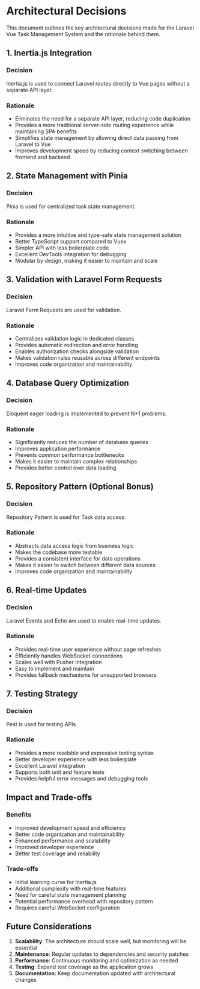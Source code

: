 # Architectural Decisions

This document outlines the key architectural decisions made for the Laravel Vue Task Management System and the rationale behind them.

## 1. Inertia.js Integration

### Decision
Inertia.js is used to connect Laravel routes directly to Vue pages without a separate API layer.

### Rationale
- Eliminates the need for a separate API layer, reducing code duplication
- Provides a more traditional server-side routing experience while maintaining SPA benefits
- Simplifies state management by allowing direct data passing from Laravel to Vue
- Improves development speed by reducing context switching between frontend and backend

## 2. State Management with Pinia

### Decision
Pinia is used for centralized task state management.

### Rationale
- Provides a more intuitive and type-safe state management solution
- Better TypeScript support compared to Vuex
- Simpler API with less boilerplate code
- Excellent DevTools integration for debugging
- Modular by design, making it easier to maintain and scale

## 3. Validation with Laravel Form Requests

### Decision
Laravel Form Requests are used for validation.

### Rationale
- Centralizes validation logic in dedicated classes
- Provides automatic redirection and error handling
- Enables authorization checks alongside validation
- Makes validation rules reusable across different endpoints
- Improves code organization and maintainability

## 4. Database Query Optimization

### Decision
Eloquent eager loading is implemented to prevent N+1 problems.

### Rationale
- Significantly reduces the number of database queries
- Improves application performance
- Prevents common performance bottlenecks
- Makes it easier to maintain complex relationships
- Provides better control over data loading

## 5. Repository Pattern (Optional Bonus)

### Decision
Repository Pattern is used for Task data access.

### Rationale
- Abstracts data access logic from business logic
- Makes the codebase more testable
- Provides a consistent interface for data operations
- Makes it easier to switch between different data sources
- Improves code organization and maintainability

## 6. Real-time Updates

### Decision
Laravel Events and Echo are used to enable real-time updates.

### Rationale
- Provides real-time user experience without page refreshes
- Efficiently handles WebSocket connections
- Scales well with Pusher integration
- Easy to implement and maintain
- Provides fallback mechanisms for unsupported browsers

## 7. Testing Strategy

### Decision
Pest is used for testing APIs.

### Rationale
- Provides a more readable and expressive testing syntax
- Better developer experience with less boilerplate
- Excellent Laravel integration
- Supports both unit and feature tests
- Provides helpful error messages and debugging tools

## Impact and Trade-offs

### Benefits
- Improved development speed and efficiency
- Better code organization and maintainability
- Enhanced performance and scalability
- Improved developer experience
- Better test coverage and reliability

### Trade-offs
- Initial learning curve for Inertia.js
- Additional complexity with real-time features
- Need for careful state management planning
- Potential performance overhead with repository pattern
- Requires careful WebSocket configuration

## Future Considerations

1. **Scalability**: The architecture should scale well, but monitoring will be essential
2. **Maintenance**: Regular updates to dependencies and security patches
3. **Performance**: Continuous monitoring and optimization as needed
4. **Testing**: Expand test coverage as the application grows
5. **Documentation**: Keep documentation updated with architectural changes 